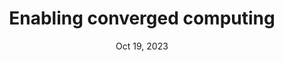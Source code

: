 ---
slug: oct-19-paolo-di-tommaso
timeframe: 2:30 - 3:30 PM (60 min)
title: "Enabling converged computing"
datetime: 2023-10-19T14:30:00.000Z
date: Oct 19, 2023
time: 2:30 PM
isChild: false
hasPage: true
speakers:
  - Paolo Di Tommaso
tags:
  - Tooling
youtube: 
youtubeUrl: 
---